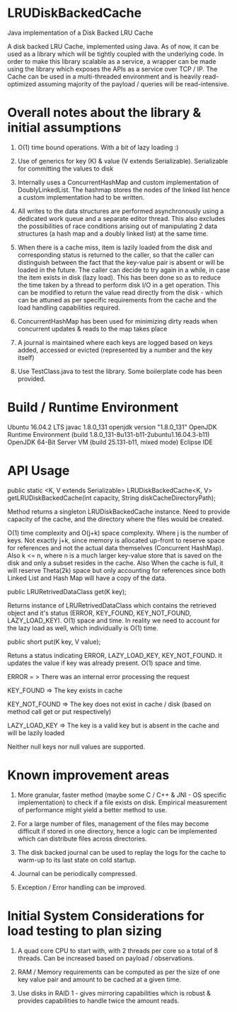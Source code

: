 # LRUDiskBackedCache
Java implementation of a Disk Backed LRU Cache

A disk backed LRU Cache, implemented using Java. As of now, it can be used as a library which will be tightly coupled with the underlying code. In order to make this library scalable as a service, a wrapper can be made using the library which exposes the APIs as a service over TCP / IP. The Cache can be used in a multi-threaded environment and is heavily read-optimized assuming majority of the payload / queries will be read-intensive.

# Overall notes about the library & initial assumptions

1. O(1) time bound operations. With a bit of lazy loading :)

2. Use of generics for key (K) & value (V extends Serializable). Serializable for committing the values to disk

3. Internally uses a ConcurrentHashMap and custom implementation of DoublyLinkedList. The hashmap stores the nodes of the linked list hence a custom implementation had to be written.

4. All writes to the data structures are performed asynchronously using a dedicated work queue and a separate editor thread. This also excludes the possibilities of race conditions arising out of manipulating 2 data structures (a hash map and a doubly linked list) at the same time.

5. When there is a cache miss, item is lazily loaded from the disk and corresponding status is returned to the caller, so that the caller can distinguish between the fact that the key-value pair is absent or will be loaded in the future. The caller can decide to try again in a while, in case the item exists in disk (lazy load). This has been done so as to reduce the time taken by a thread to perform disk I/O in a get operation. This can be modified to return the value read directly from the disk - which can be attuned as per specific requirements from the cache and the load handling capabilities required.

6. ConcurrentHashMap has been used for minimizing dirty reads when concurrent updates & reads to the map takes place

7. A journal is maintained where each keys are logged based on keys added, accessed or evicted (represented by a number and the key itself)

8. Use TestClass.java to test the library. Some boilerplate code has been provided.

# Build / Runtime Environment

Ubuntu 16.04.2 LTS
javac 1.8.0_131
openjdk version "1.8.0_131"
OpenJDK Runtime Environment (build 1.8.0_131-8u131-b11-2ubuntu1.16.04.3-b11)
OpenJDK 64-Bit Server VM (build 25.131-b11, mixed mode)
Eclipse IDE
  
# API Usage

public static <K, V extends Serializable> LRUDiskBackedCache<K, V> getLRUDiskBackedCache(int capacity, String diskCacheDirectoryPath);

Method returns a singleton LRUDiskBackedCache instance. Need to provide capacity of the cache, and the directory where the files would be created.

O(1) time complexity and O(j+k) space complexity. Where j is the number of keys. Not exactly j+k, since memory is allocated up-front to reserve space for references and not the actual data themselves (Concurrent HashMap). Also k <= n, where n is a much larger key-value store that is saved on the disk and only a subset resides in the cache. Also  When the cache is full, it will reserve Theta(2k) space but only accounting for references since both Linked List and Hash Map will have a copy of the data.

public LRURetrivedDataClass<V> get(K key);
  
Returns instance of LRURetrivedDataClass which contains the retrieved object and it's status (ERROR, KEY_FOUND, KEY_NOT_FOUND, LAZY_LOAD_KEY). O(1) space and time. In reality we need to account for the lazy load as well, which individually is O(1) time.

public short put(K key, V value);

Retuns a status indicating ERROR, LAZY_LOAD_KEY, KEY_NOT_FOUND. It updates the value if key was already present. O(1) space and time.

ERROR = > There was an internal error processing the request

KEY_FOUND => The key exists in cache

KEY_NOT_FOUND => The key does not exist in cache / disk (based on method call get or put respectively)

LAZY_LOAD_KEY => The key is a valid key but is absent in the cache and will be lazily loaded

Neither null keys nor null values are supported.

# Known improvement areas

1. More granular, faster method (maybe some C / C++ & JNI - OS specific implementation) to check if a file exists on disk. Empirical measurement of performance might yield a better method to use. 

2. For a large number of files, management of the files may become difficult if stored in one directory, hence a logic can be implemented which can distribute files across directories.

3. The disk backed journal can be used to replay the logs for the cache to warm-up to its last state on cold startup. 

4. Journal can be periodically compressed.

5. Exception / Error handling can be improved.

# Initial System Considerations for load testing to plan sizing

1. A quad core CPU to start with, with 2 threads per core so a total of 8 threads. Can be increased based on payload / observations.

2. RAM / Memory requirements can be computed as per the size of one key value pair and amount to be cached at a given time.

3. Use disks in RAID 1 - gives mirroring capabilities which is robust & provides capabilities to handle twice the amount reads.
